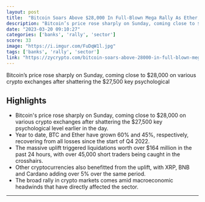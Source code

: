 ```yaml
---
layout: post
title:  "Bitcoin Soars Above $28,000 In Full-Blown Mega Rally As Ether, Cardano, XRP See Super Bullish Uplift"
description: "Bitcoin’s price rose sharply on Sunday, coming close to $28,000 on various crypto exchanges after shattering the $27,500 key psychological"
date: "2023-03-20 09:10:27"
categories: ['banks', 'rally', 'sector']
score: 33
image: "https://i.imgur.com/FuDqW1l.jpg"
tags: ['banks', 'rally', 'sector']
link: "https://zycrypto.com/bitcoin-soars-above-28000-in-full-blown-mega-rally-as-ether-cardano-xrp-see-super-bullish-uplift/"
---
```


Bitcoin’s price rose sharply on Sunday, coming close to $28,000 on various crypto exchanges after shattering the $27,500 key psychological

## Highlights

- Bitcoin's price rose sharply on Sunday, coming close to $28,000 on various crypto exchanges after shattering the $27,500 key psychological level earlier in the day.
- Year to date, BTC and Ether have grown 60% and 45%, respectively, recovering from all losses since the start of Q4 2022.
- The massive uplift triggered liquidations worth over $164 million in the past 24 hours, with over 45,000 short traders being caught in the crosshairs.
- Other cryptocurrencies also benefitted from the uplift, with XRP, BNB and Cardano adding over 5% over the same period.
- The broad rally in crypto markets comes amid macroeconomic headwinds that have directly affected the sector.

---
